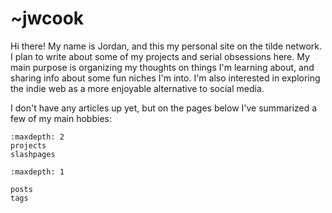 # ~jwcook

Hi there! My name is Jordan, and this my personal site on the tilde network.
I plan to write about some of my projects and serial obsessions here. My main purpose is organizing
my thoughts on things I'm learning about, and sharing info about some fun niches I'm into. I'm also
interested in exploring the indie web as a more enjoyable alternative to social media.

I don't have any articles up yet, but on the pages below I've summarized a few of my main hobbies:


```{toctree}
:maxdepth: 2
projects
slashpages
```
```{toctree}
:maxdepth: 1

posts
tags
```

